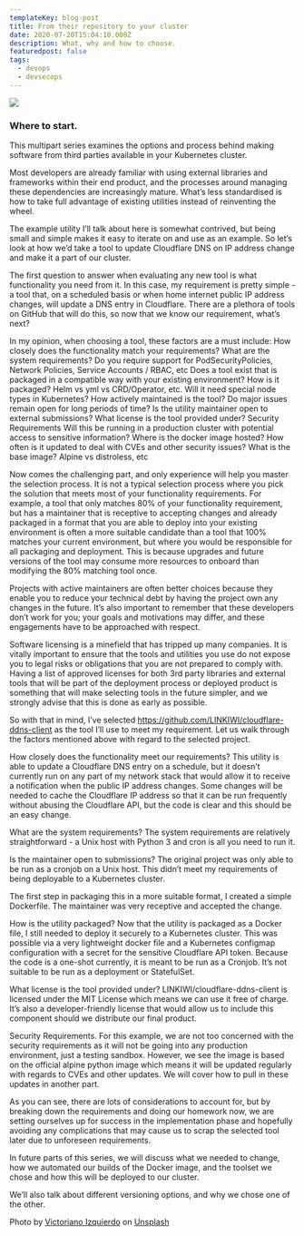 ```yaml
---
templateKey: blog-post
title: From their repository to your cluster
date: 2020-07-20T15:04:10.000Z
description: What, why and how to choose.
featuredpost: false
tags:
  - devops
  - devsecops
---
```


![](/img/options.jpg)

### Where to start.

This multipart series examines the options and process behind making software from third parties available in your Kubernetes cluster.

Most developers are already familiar with using external libraries and frameworks within their end product, and the processes around managing these dependencies are increasingly mature. What’s less standardised is how to take full advantage of existing utilities instead of reinventing the wheel.

The example utility I’ll talk about here is somewhat contrived, but being small and simple makes it easy to iterate on and use as an example. So let’s look at how we’d take a tool to update Cloudflare DNS on IP address change and make it a part of our cluster.

The first question to answer when evaluating any new tool is what functionality you need from it. In this case, my requirement is pretty simple - a tool that, on a scheduled basis or when home internet public IP address changes, will update a DNS entry in Cloudflare. There are a plethora of tools on GitHub that will do this, so now that we know our requirement, what’s next?

In my opinion, when choosing a tool, these factors are a must include:
How closely does the functionality match your requirements?
What are the system requirements?
Do you require support for PodSecurityPolicies, Network Policies, Service Accounts / RBAC, etc
Does a tool exist that is packaged in a compatible way with your existing environment?
How is it packaged? Helm vs yml vs CRD/Operator, etc.
Will it need special node types in Kubernetes?
How actively maintained is the tool?
Do major issues remain open for long periods of time?
Is the utility maintainer open to external submissions?
What license is the tool provided under?
Security Requirements
Will this be running in a production cluster with potential access to sensitive information?
Where is the docker image hosted?
How often is it updated to deal with CVEs and other security issues?
What is the base image? Alpine vs distroless, etc

Now comes the challenging part, and only experience will help you master the selection process. It is not a typical selection process where you pick the solution that meets most of your functionality requirements. For example, a tool that only matches 80% of your functionality requirement, but has a maintainer that is receptive to accepting changes and already packaged in a format that you are able to deploy into your existing environment is often a more suitable candidate than a tool that 100% matches your current environment, but where you would be responsible for all packaging and deployment. This is because upgrades and future versions of the tool may consume more resources to onboard than modifying the 80% matching tool once.

Projects with active maintainers are often better choices because they enable you to reduce your technical debt by having the project own any changes in the future. It’s also important to remember that these developers don’t work for you; your goals and motivations may differ, and these engagements have to be approached with respect.

Software licensing is a minefield that has tripped up many companies. It is vitally important to ensure that the tools and utilities you use do not expose you to legal risks or obligations that you are not prepared to comply with. Having a list of approved licenses for both 3rd party libraries and external tools that will be part of the deployment process or deployed product is something that will make selecting tools in the future simpler, and we strongly advise that this is done as early as possible.

So with that in mind, I’ve selected https://github.com/LINKIWI/cloudflare-ddns-client as the tool I’ll use to meet my requirement. Let us walk through the factors mentioned above with regard to the selected project.

How closely does the functionality meet our requirements?
This utility is able to update a Cloudflare DNS entry on a schedule, but it doesn’t currently run on any part of my network stack that would allow it to receive a notification when the public IP address changes. Some changes will be needed to cache the Cloudflare IP address so that it can be run frequently without abusing the Cloudflare API, but the code is clear and this should be an easy change.

What are the system requirements?
The system requirements are relatively straightforward - a Unix host with Python 3 and cron is all you need to run it.

Is the maintainer open to submissions?
The original project was only able to be run as a cronjob on a Unix host. This didn’t meet my requirements of being deployable to a Kubernetes cluster.

The first step in packaging this in a more suitable format, I created a simple Dockerfile. The maintainer was very receptive and accepted the change.

How is the utility packaged?
Now that the utility is packaged as a Docker file, I still needed to deploy it securely to a Kubernetes cluster. This was possible via a very lightweight docker file and a Kubernetes configmap configuration with a secret for the sensitive Cloudflare API token. Because the code is a one-shot currently, it is meant to be run as a Cronjob. It’s not suitable to be run as a deployment or StatefulSet.

What license is the tool provided under?
LINKIWI/cloudflare-ddns-client is licensed under the MIT License which means we can use it free of charge. It’s also a developer-friendly license that would allow us to include this component should we distribute our final product.

Security Requirements.
For this example, we are not too concerned with the security requirements as it will not be going into any production environment, just a testing sandbox. However, we see the image is based on the official alpine python image which means it will be updated regularly with regards to CVEs and other updates. We will cover how to pull in these updates in another part.

As you can see, there are lots of considerations to account for, but by breaking down the requirements and doing our homework now, we are setting ourselves up for success in the implementation phase and hopefully avoiding any complications that may cause us to scrap the selected tool later due to unforeseen requirements.

In future parts of this series, we will discuss what we needed to change, how we automated our builds of the Docker image, and the toolset we chose and how this will be deployed to our cluster.

We’ll also talk about different versioning options, and why we chose one of the other.

<span>Photo by <a href="https://unsplash.com/@victoriano?utm_source=unsplash&amp;utm_medium=referral&amp;utm_content=creditCopyText">Victoriano Izquierdo</a> on <a href="https://unsplash.com/s/photos/options?utm_source=unsplash&amp;utm_medium=referral&amp;utm_content=creditCopyText">Unsplash</a></span>

